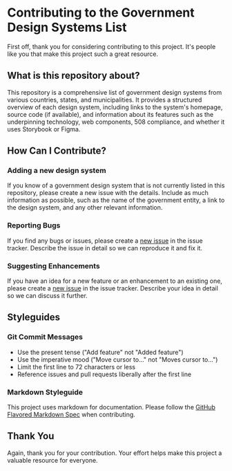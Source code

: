 # Contributing to the Government Design Systems List

First off, thank you for considering contributing to this project. It's people like you that make this project such a great resource.

## What is this repository about?

This repository is a comprehensive list of government design systems from various countries, states, and municipalities. It provides a structured overview of each design system, including links to the system's homepage, source code (if available), and information about its features such as the underpinning technology, web components, 508 compliance, and whether it uses Storybook or Figma.

## How Can I Contribute?

### Adding a new design system

If you know of a government design system that is not currently listed in this repository, please create a new issue with the details. Include as much information as possible, such as the name of the government entity, a link to the design system, and any other relevant information.

### Reporting Bugs

If you find any bugs or issues, please create a [new issue](https://github.com/ctrimm/Government-Design-Systems-List/issues/new) in the issue tracker. Describe the issue in detail so we can reproduce it and fix it.

### Suggesting Enhancements

If you have an idea for a new feature or an enhancement to an existing one, please create a [new issue](https://github.com/ctrimm/Government-Design-Systems-List/issues/new) in the issue tracker. Describe your idea in detail so we can discuss it further.

## Styleguides

### Git Commit Messages

* Use the present tense ("Add feature" not "Added feature")
* Use the imperative mood ("Move cursor to..." not "Moves cursor to...")
* Limit the first line to 72 characters or less
* Reference issues and pull requests liberally after the first line

### Markdown Styleguide

This project uses markdown for documentation. Please follow the [GitHub Flavored Markdown Spec](https://github.github.com/gfm/) when contributing.

## Thank You

Again, thank you for your contribution. Your effort helps make this project a valuable resource for everyone.

